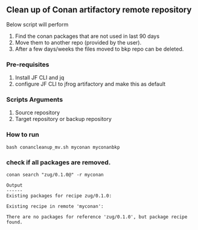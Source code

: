## Clean up of Conan artifactory remote repository 
Below script will perform 
1. Find the conan packages that are not used in last 90 days
2. Move them to another repo (provided by the user).
3. After a few days/weeks the files moved to bkp repo can be deleted.

### Pre-requisites 
1. Install JF CLI and jq
2. configure JF CLI to jfrog artifactory and make this as default

### Scripts Arguments  
1. Source repository 
2. Target repository or backup repository

### How to run 
```
bash conancleanup_mv.sh myconan myconanbkp
```
### check if all packages are removed.
```
conan search "zug/0.1.0@" -r myconan

Output
------
Existing packages for recipe zug/0.1.0:

Existing recipe in remote 'myconan':

There are no packages for reference 'zug/0.1.0', but package recipe found.

```
